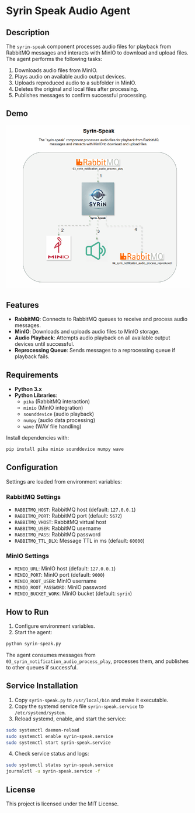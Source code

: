 
# Syrin Speak Audio Agent

## Description

The `syrin-speak` component processes audio files for playback from RabbitMQ messages and interacts with MinIO to download and upload files. The agent performs the following tasks:

1. Downloads audio files from MinIO.
2. Plays audio on available audio output devices.
3. Uploads reproduced audio to a subfolder in MinIO.
4. Deletes the original and local files after processing.
5. Publishes messages to confirm successful processing.

## Demo

![Application Demo](./diagram/Syrin-Speak.gif)

## Features

- **RabbitMQ**: Connects to RabbitMQ queues to receive and process audio messages.
- **MinIO**: Downloads and uploads audio files to MinIO storage.
- **Audio Playback**: Attempts audio playback on all available output devices until successful.
- **Reprocessing Queue**: Sends messages to a reprocessing queue if playback fails.

## Requirements

- **Python 3.x**
- **Python Libraries**:
  - `pika` (RabbitMQ interaction)
  - `minio` (MinIO integration)
  - `sounddevice` (audio playback)
  - `numpy` (audio data processing)
  - `wave` (WAV file handling)

Install dependencies with:
```bash
pip install pika minio sounddevice numpy wave
```

## Configuration

Settings are loaded from environment variables:

### RabbitMQ Settings

- `RABBITMQ_HOST`: RabbitMQ host (default: `127.0.0.1`)
- `RABBITMQ_PORT`: RabbitMQ port (default: `5672`)
- `RABBITMQ_VHOST`: RabbitMQ virtual host
- `RABBITMQ_USER`: RabbitMQ username
- `RABBITMQ_PASS`: RabbitMQ password
- `RABBITMQ_TTL_DLX`: Message TTL in ms (default: `60000`)

### MinIO Settings

- `MINIO_URL`: MinIO host (default: `127.0.0.1`)
- `MINIO_PORT`: MinIO port (default: `9000`)
- `MINIO_ROOT_USER`: MinIO username
- `MINIO_ROOT_PASSWORD`: MinIO password
- `MINIO_BUCKET_WORK`: MinIO bucket (default: `syrin`)

## How to Run

1. Configure environment variables.
2. Start the agent:

```bash
python syrin-speak.py
```

The agent consumes messages from `03_syrin_notification_audio_process_play`, processes them, and publishes to other queues if successful.

## Service Installation

1. Copy `syrin-speak.py` to `/usr/local/bin` and make it executable.
2. Copy the systemd service file `syrin-speak.service` to `/etc/systemd/system`.
3. Reload systemd, enable, and start the service:

```bash
sudo systemctl daemon-reload
sudo systemctl enable syrin-speak.service
sudo systemctl start syrin-speak.service
```

4. Check service status and logs:

```bash
sudo systemctl status syrin-speak.service
journalctl -u syrin-speak.service -f
```

## License

This project is licensed under the MIT License.
